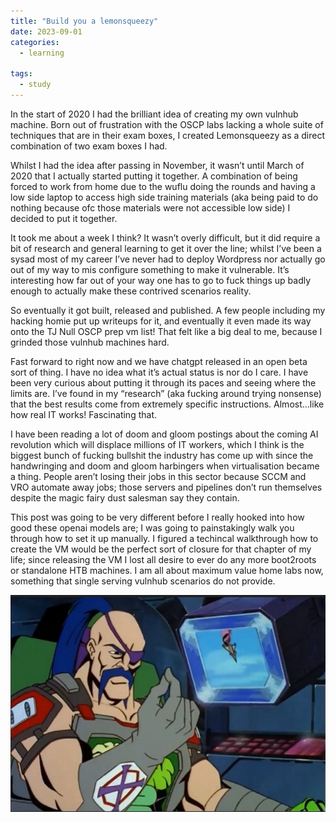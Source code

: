 ```yaml
---
title: "Build you a lemonsqueezy"
date: 2023-09-01
categories:
  - learning
  
tags:
  - study
---
```


In the start of 2020 I had the brilliant idea of creating my own vulnhub machine. Born out of frustration with the OSCP labs lacking a whole suite of techniques that are in their exam boxes, I created Lemonsqueezy as a direct combination of two exam boxes I had. 

Whilst I had the idea after passing in November, it wasn’t until March of 2020 that I actually started putting it together. A combination of being forced to work from home due to the wuflu doing the rounds and having a low side laptop to access high side training materials (aka being paid to do nothing because ofc those materials were not accessible low side) I decided to put it together.

It took me about a week I think? It wasn’t overly difficult, but it did require a bit of research and general learning to get it over the line; whilst I’ve been a sysad most of my career I’ve never had to deploy Wordpress nor actually go out of my way to mis configure something to make it vulnerable. It’s interesting how far out of your way one has to go to fuck things up badly enough to actually make these contrived scenarios reality.  

So eventually it got built, released and published. A few people including my hacking homie put up writeups for it, and eventually it even made its way onto the TJ Null OSCP prep vm list! That felt like a big deal to me, because I grinded those vulnhub machines hard.

Fast forward to right now and we have chatgpt released in an open beta sort of thing. I have no idea what it’s actual status is nor do I care. I have been very curious about putting it through its paces and seeing where the limits are. I’ve found in my “research” (aka fucking around trying nonsense) that the best results come from extremely specific instructions. Almost…like how real IT works! Fascinating that. 

I have been reading a lot of doom and gloom postings about the coming AI revolution which will displace millions of IT workers, which I think is the biggest bunch of fucking bullshit the industry has come up with since the handwringing and doom and gloom harbingers when virtualisation became a thing. People aren’t losing their jobs in this sector because SCCM and VRO automate away jobs; those servers and pipelines don’t run themselves despite the magic fairy dust salesman say they contain. 

This post was going to be very different before I really hooked into how good these openai models are; I was going to painstakingly walk you through how to set it up manually. I figured a techincal walkthrough how to create the VM would be the perfect sort of closure for that chapter of my life; since releasing the VM I lost all desire to ever do any more boot2roots or standalone HTB machines. I am all about maximum value home labs now, something that single serving vulnhub scenarios do not provide.




![drx](/assets/images/gamification/dr_x.png)
